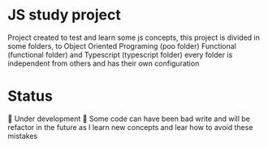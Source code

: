 # JS study project
Project created to test and learn some js concepts, this project
is divided in some folders, to Object Oriented Programing (poo folder)
Functional (functional folder) and Typescript (typescript folder)
every folder is independent from others and has their own configuration

# Status 
:construction: Under development :construction:
Some code can have been bad write and will be refactor in the future as I learn new concepts and lear how to avoid these mistakes